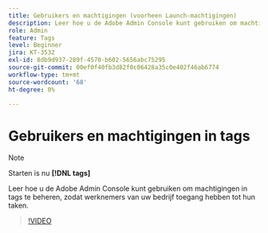 ```yaml
---
title: Gebruikers en machtigingen (voorheen Launch-machtigingen)
description: Leer hoe u de Adobe Admin Console kunt gebruiken om machtigingen in tags te beheren, zodat werknemers van uw bedrijf toegang hebben tot hun taken.
role: Admin
feature: Tags
level: Beginner
jira: KT-3532
exl-id: 8db9d937-289f-4570-b602-5656abc75295
source-git-commit: 00ef0f40fb3d82f0c06428a35c0e402f46ab6774
workflow-type: tm+mt
source-wordcount: '68'
ht-degree: 0%

---
```


# Gebruikers en machtigingen in tags

>[!NOTE]
>
> Starten is nu **[!DNL tags]**

Leer hoe u de Adobe Admin Console kunt gebruiken om machtigingen in tags te beheren, zodat werknemers van uw bedrijf toegang hebben tot hun taken.

>[!VIDEO](https://video.tv.adobe.com/v/28734/?learn=on)
